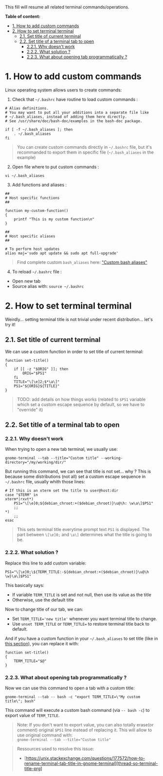 This fill will resume all related terminal commands/operations.

**Table of content:**
- [1. How to add custom commands](#1-how-to-add-custom-commands)
- [2. How to set terminal terminal](#2-how-to-set-terminal-terminal)
  - [2.1. Set title of current terminal](#21-set-title-of-current-terminal)
  - [2.2. Set title of a terminal tab to open](#22-set-title-of-a-terminal-tab-to-open)
    - [2.2.1. Why doesn't work](#221-why-doesnt-work)
    - [2.2.2. What solution ?](#222-what-solution-)
    - [2.2.3. What about opening tab programmatically ?](#223-what-about-opening-tab-programmatically-)


# 1. How to add custom commands

Linux operating system allows users to create commands:
1. Check that `~/.bashrc` have routine to load custom commands :
```shell
# Alias definitions.
# You may want to put all your additions into a separate file like
# ~/.bash_aliases, instead of adding them here directly.
# See /usr/share/doc/bash-doc/examples in the bash-doc package.

if [ -f ~/.bash_aliases ]; then
    . ~/.bash_aliases
fi
```
> You can create custom commands directly in `~/.bashrc` file, but it's recommanded to export them in specific file (`~/.bash_aliases` in the example)

2. Open file where to put custom commands :
```shell
vi ~/.bash_aliases
```

3. Add functions and aliases :
```shell
##
# Host specific functions
##

function my-custom-function()
{
    printf "This is my custom function\n"
}

##
# Host specific aliases
##

# To perform host updates
alias maj='sudo apt update && sudo apt full-upgrade'
```
> Find complete custom `bash_aliases` here: ["Custom bash aliases"][bash-alias-custom]

4. To reload `~/.bashrc` file :
- Open new tab
- Source alias with: `source ~/.bashrc`

# 2. How to set terminal terminal

Weirdly... setting terminal title is not trivial under recent distribution... let's try it!

## 2.1. Set title of current terminal

We can use a custom function in order to set title of current terminal:
```shell
function set-title()
{
    if [[ -z "$ORIG" ]]; then
        ORIG="$PS1"
    fi
    TITLE="\[\e]2;$*\a\]"
    PS1="${ORIG}${TITLE}"
}
```
> TODO: add details on how things works (related to `$PS1` variable which set a custom escape sequence by default, so we have to "override" it)

## 2.2. Set title of a terminal tab to open
### 2.2.1. Why doesn't work
When trying to open a new tab terminal, we usually use:
```shell
gnome-terminal --tab --title="Custom title" --working-directory="/my/working/dir/"
```

But running this command, we can see that title is not set... why ? This is because some distributions (not all) set a custom escape sequence in `~/.bashrc` file, usually whith those lines:
```shell
# If this is an xterm set the title to user@host:dir
case "$TERM" in
xterm*|rxvt*)
    PS1="\[\e]0;${debian_chroot:+($debian_chroot)}\u@\h: \w\a\]$PS1"
    ;;
*)
    ;;
esac
```
> This sets terminal title everytime prompt text `PS1` is displayed. The part between `\[\e]0;` and `\a\]` determines what the title is going to be.

### 2.2.2. What solution ?

Replace this line to add custom variable:
```shell
PS1="\[\e]0;\${TERM_TITLE:-${debian_chroot:+($debian_chroot)}\u@\h \w}\a\]$PS1"
```

This basically says:
- If variable `TERM_TITLE` is set and not null, then use its value as the title
- Otherwise, use the default title

Now to change title of our tab, we can:
- Set `TERM_TITLE='new title'` whenever you want terminal title to change.
- Use `unset TERM_TITLE` or `TERM_TITLE=` to restore terminal title back to default.

And if you have a custom function in your `~/.bash_aliases` to set title (like in [this section][anchor-set-title-default]), you can replace it with:
```shell
function set-title()
{
    TERM_TITLE="$@"
}
```

### 2.2.3. What about opening tab programmatically ?

Now we can use this command to open a tab with a custom title:
```shell
gnome-terminal --tab -- bash -c "export TERM_TITLE=\"My custom title\"; bash"
```
This command will execute a custom bash command (via `-- bash -c`) to export value of `TERM_TITLE`.
> Note: If you don't want to export value, you can also totally erase(or comment) original `$PS1` line instead of replacing it. This will allow to use original command with:  
> `gnome-terminal --tab --title="Custom title"` 

> Ressources used to resolve this issue:
> - [https://unix.stackexchange.com/questions/177572/how-to-rename-terminal-tab-title-in-gnome-terminal][thread-so-terminal-title-prg]

<!-- Anchor of this file -->
[anchor-set-title-default]: #21-set-title-of-current-terminal

<!-- Repository ressource -->
[bash-alias-custom]: custom_bash_aliases.md

<!-- External links -->
[doc-useful-alias]: https://www.digitalocean.com/community/tutorials/an-introduction-to-useful-bash-aliases-and-functions
[thread-so-terminal-title-prg]: https://unix.stackexchange.com/a/728153/402010